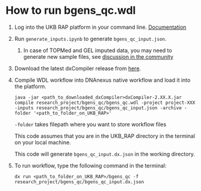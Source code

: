 # How to run bgens_qc.wdl

1. Log into the UKB RAP platform in your command line. [Documentation](https://dnanexus.gitbook.io/uk-biobank-rap/getting-started/creating-an-account)
2. Run `generate_inputs.ipynb` to generate `bgens_qc_input.json`.
    1. In case of TOPMed and GEL imputed data, you may need to generate new sample files, see [discussion in the community](https://community.dnanexus.com/s/question/0D5t000004CaydsCAB/have-questions-about-the-gel-or-topmed-impute-data-release-ask-them-here)
3. Download the latest dxCompiler release from [here](https://github.com/dnanexus/dxCompiler/releases).
4. Compile WDL workflow into DNAnexus native workflow and load it into the platform.

    `java -jar <path_to_downloaded_dxCompiler>dxCompiler-2.XX.X.jar compile research_project/bgens_qc/bgens_qc.wdl -project project-XXX -inputs research_project/bgens_qc/bgens_qc_input.json -archive -folder '<path_to_folder_on_UKB_RAP>'`

    `-folder` takes filepath where you want to store workflow files

    This code assumes that you are in the UKB_RAP directory in the terminal on your local machine.

    This code will generate `bgens_qc_input.dx.json` in the working directory.

5. To run workflow, type the following command in the terminal:

    `dx run <path_to_folder_on_UKB_RAP>/bgens_qc -f research_project/bgens_qc/bgens_qc_input.dx.json`